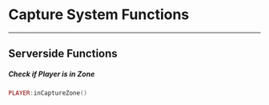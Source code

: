 # Capture System Functions

------------

## Serverside Functions

##### Check if Player is in Zone

```lua
PLAYER:inCaptureZone()
```